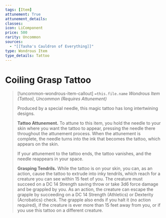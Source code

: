 ```yaml
---
tags: [Item]
attunement: True
attunement_details: 
classes: 
icon: LiComponent
price: 500
rarity: Uncommon
sources:
  - "[[Tasha's Cauldron of Everything]]"
type: Wondrous Item
type_details: Tattoo
---
```

# Coiling Grasp Tattoo
>[!uncommon-wondrous-item-callout] `=this.file.name`
>*Wondrous Item (Tattoo), Uncommon (Requires Attunement)*
>
>Produced by a special needle, this magic tattoo has long intertwining designs.
>
>**Tattoo Attunement.** To attune to this item, you hold the needle to your skin where you want the tattoo to appear, pressing the needle there throughout the attunement process. When the attunement is complete, the needle turns into the ink that becomes the tattoo, which appears on the skin.
>
>If your attunement to the tattoo ends, the tattoo vanishes, and the needle reappears in your space.
>
>**Grasping Tendrils.** While the tattoo is on your skin, you can, as an action, cause the tattoo to extrude into inky tendrils, which reach for a creature you can see within 15 feet of you. The creature must succeed on a DC 14 Strength saving throw or take 3d6 force damage and be grappled by you. As an action, the creature can escape the grapple by succeeding on a DC 14 Strength (Athletics) or Dexterity (Acrobatics) check. The grapple also ends if you halt it (no action required), if the creature is ever more than 15 feet away from you, or if you use this tattoo on a different creature.
>
>
